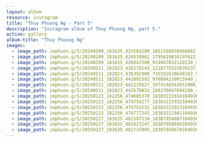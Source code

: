 ```yaml
---
layout: album
resource: instagram
title: "Thuy Phuong Ng - Part 5"
description: "Instagram album of Thuy Phuong Ng, part 5."
active: gallery
album-title: "Thuy Phuong Ng"
images:
  - image_path: imphuon.g/5/20240209_181635_425584200_1051598659466082_256322753235856328_n.jpg
  - image_path: imphuon.g/5/20240209_181635_426539862_1795619034197622_3502584552748026212_n.jpg
  - image_path: imphuon.g/5/20240209_181635_426642500_924947832120130_4934502193764377622_n.jpg
  - image_path: imphuon.g/5/20240511_182823_436278243_1218779322670137_5254373599393909579_n.jpg
  - image_path: imphuon.g/5/20240511_182823_436392808_735592638648162_5287144563551824048_n.jpg
  - image_path: imphuon.g/5/20240511_182823_442092592_970884210915940_2285806248036868977_n.jpg
  - image_path: imphuon.g/5/20240511_182823_442135627_1074146563651906_4172962600274046473_n.jpg
  - image_path: imphuon.g/5/20240511_182823_442679851_288176047694188_4414961704407662693_n.jpg
  - image_path: imphuon.g/5/20250123_182256_474685370_18383222914104936_815970052302532791_n.jpg
  - image_path: imphuon.g/5/20250123_182256_474750277_18383222932104936_4060625603627283304_n.jpg
  - image_path: imphuon.g/5/20250123_182256_474751531_18383222923104936_1145869412644728854_n.jpg
  - image_path: imphuon.g/5/20250123_182256_474777245_18383222941104936_480704274029192521_n.jpg
  - image_path: imphuon.g/5/20250227_183635_481597210_18387958687104936_7711078775691448602_n.jpg
  - image_path: imphuon.g/5/20250227_183635_481623247_18387958696104936_5117350197035199000_n.jpg
  - image_path: imphuon.g/5/20250227_183635_481737895_18387958678104936_378166540423606838_n.jpg
---
```

